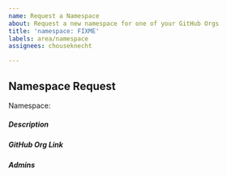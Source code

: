 ```yaml
---
name: Request a Namespace
about: Request a new namespace for one of your GitHub Orgs
title: 'namespace: FIXME'
labels: area/namespace
assignees: chouseknecht

---
```


## Namespace Request
Namespace: 

##### Description
<!--- One line description, will be visible in Galaxy--->

##### GitHub Org Link
<!--- Please provide us with a link to your GitHub org -->

##### Admins
<!--- Please provide us with a list of Galaxy users who you would like to set up as admins on this namespace -->
